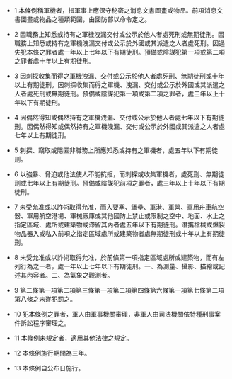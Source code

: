 * 1 本條例稱軍機者，指軍事上應保守秘密之消息文書圖畫或物品。前項消息文書圖畫或物品之種類範圍，由國防部以命令定之。

* 2 因職務上知悉或持有之軍機洩漏交付或公示於他人者處死刑或無期徒刑。因職務上知悉或持有之軍機洩漏交付或公示於外國或其派遣之人者處死刑。因過失犯本條之罪者處一年以上七年以下有期徒刑。預備或陰謀犯第一項或第二項之罪者處十年以上有期徒刑。

* 3 因刺探收集而得之軍機洩漏、交付或公示於他人者處死刑、無期徒刑或十年以上有期徒刑。因刺探收集而得之軍機、洩漏、交付或公示於外國或其派遣之人者處死刑或無期徒刑。預備或陰謀犯第一項或第二項之罪者，處三年以上十年以下有期徒刑。

* 4 因偶然得知或偶然持有之軍機洩漏、交付或公示於他人者處七年以下有期徒刑。因偶然得知或偶然持有之軍機洩漏、交付或公示於外國或其派遣之人者處七年以上有期徒刑。

* 5 刺探、竊取或隱匿非職務上所應知悉或持有之軍機者，處五年以下有期徒刑。

* 6 以強暴、脅迫或他法使人不能抗拒，而刺探或收集軍機者，處死刑、無期徒刑或七年以上有期徒刑。預備或陰謀犯前項之罪者，處三年以上十年以下有期徒刑。

* 7 未受允准或以詐術取得允准，而入要塞、堡壘、軍港、軍營、軍用舟車航空器、軍用航空港場、軍械廠庫或其他國防上禁止或限制之空中、地面、水上之指定區域、處所或建築物或滯留其內者處五年以下有期徒刑。潛攜槍械或爆裂物品器入或私入前項之指定區域處所或建築物者處無期徒刑或十年以上有期徒刑。

* 8 未受允准或以詐術取得允准，於前條第一項指定區域處所或建築物，而有左列行為之一者，處一年以上七年以下有期徒刑。一、為測量、攝影、描繪或記述其內容者。二、為氣象之觀測者。

* 9 第二條第一項第二項第三條第一項第二項第四條第六條第一項第七條第二項第八條之未遂犯罰之。

* 10 犯本條例之罪者，軍人由軍事機關審理，非軍人由司法機關依特種刑事案件訴訟程序審理之。

* 11 本條例未規定者，適用其他法律之規定。

* 12 本條例施行期間為三年。

* 13 本條例自公布日施行。


